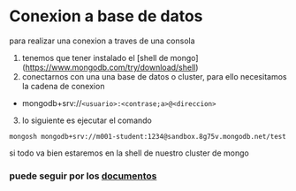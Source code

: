 # Conexion a base de datos

para realizar una conexion a traves de una consola

1. tenemos que tener instalado el [shell de mongo] (https://www.mongodb.com/try/download/shell)
2. conectarnos con una una base de datos o cluster, para ello necesitamos la cadena de conexion
  - mongodb+srv://`<usuario>:<contrase;a>@<direccion>`

3. lo siguiente es ejecutar el comando 

```shell
mongosh mongodb+srv://m001-student:1234@sandbox.8g75v.mongodb.net/test
```

si todo va bien estaremos en la shell de nuestro cluster de mongo

### puede seguir por los [documentos](./documentos.md)
